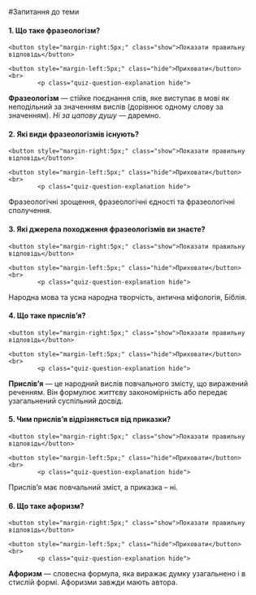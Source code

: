 #Запитання до теми

<div>
    <h4 class="question">1.	Що таке фразеологізм?</h4>
    
    <button style="margin-right:5px;" class="show">Показати правильну відповідь</button>
    
    <button style="margin-left:5px;" class="hide">Приховати</button>
    <br>
            <p class="quiz-question-explanation hide">
<strong>Фразеологiзм</strong> — стiйке поєднання слiв, яке виступає в мовi як неподiльний за значенням вислiв (дорiвнює одному слову за значенням). <i>Нi за цапову душу</i> — даремно.
            <p>
</div>

<div>
    <h4 class="question">2.	Які види фразеологізмів існують?</h4>
    
    <button style="margin-right:5px;" class="show">Показати правильну відповідь</button>
    
    <button style="margin-left:5px;" class="hide">Приховати</button>
    <br>
            <p class="quiz-question-explanation hide">
Фразеологічні зрощення, фразеологічні єдності та фразеологічні сполучення.
            <p>
</div>


<div>
    <h4 class="question">3.	Які джерела походження фразеологізмів ви знаєте?</h4>
    
    <button style="margin-right:5px;" class="show">Показати правильну відповідь</button>
    
    <button style="margin-left:5px;" class="hide">Приховати</button>
    <br>
            <p class="quiz-question-explanation hide">
Народна мова та усна народна творчiсть, антична мiфологiя, Бiблiя.
            <p>
</div>


<div>
    <h4 class="question">4.	Що таке прислів’я?</h4>
    
    <button style="margin-right:5px;" class="show">Показати правильну відповідь</button>
    
    <button style="margin-left:5px;" class="hide">Приховати</button>
    <br>
            <p class="quiz-question-explanation hide">
<strong>Прислiв’я</strong> — це народний вислiв повчального змiсту, що виражений реченням. Вiн формулює життєву закономiрнiсть або передає узагальнений суспiльний досвiд.
            <p>
</div>


<div>
    <h4 class="question">5.	Чим прислів’я відрізняється від приказки?</h4>
    
    <button style="margin-right:5px;" class="show">Показати правильну відповідь</button>
    
    <button style="margin-left:5px;" class="hide">Приховати</button>
    <br>
            <p class="quiz-question-explanation hide">
Прислів’я має повчальний зміст, а приказка – ні. 
            <p>
</div>


<div>
    <h4 class="question">6.	Що таке афоризм?</h4>
    
    <button style="margin-right:5px;" class="show">Показати правильну відповідь</button>
    
    <button style="margin-left:5px;" class="hide">Приховати</button>
    <br>
            <p class="quiz-question-explanation hide">
<strong>Афоризм</strong> — словесна формула, яка виражає думку узагальнено i в стислiй формi. Афоризми завжди мають автора.
            <p>
</div>